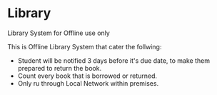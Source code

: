 # Library
Library System for Offline use only

This is Offline Library System that cater the follwing: 
- Student will be notified 3 days before it's due date, to make them prepared to return the book.
- Count every book that is borrowed or returned.
- Only ru through Local Network within premises. 
